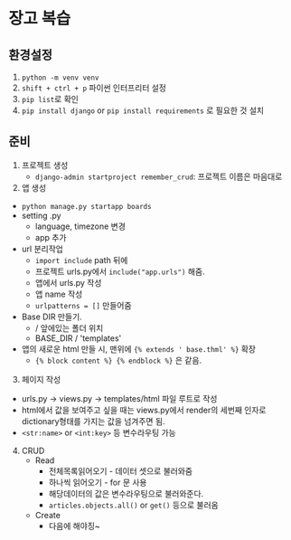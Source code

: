# 장고 복습

## 환경설정

1. `python -m venv venv`
2. `shift + ctrl + p` 파이썬 인터프리터 설정
3. `pip list`로 확인
4. `pip install django` or `pip install requirements` 로 필요한 것 설치



## 준비

1. 프로젝트 생성
   * `django-admin startproject remember_crud`: 프로젝트 이름은 마음대로
2.  앱 생성
   * `python manage.py startapp boards`
   * setting .py
     * language, timezone 변경
     * app 추가
   * url 분리작업
     * `import include` path 뒤에
     * 프로젝트 urls.py에서 `include("app.urls")` 해줌. 
     * 앱에서 urls.py 작성
     * 앱 name 작성
     * `urlpatterns = []` 만들어줌
   * Base DIR 만들기.
     * / 앞에있는 폴더 위치 
     * BASE_DIR / 'templates'
   * 앱의 새로운 html 만들 시, 맨위에 `{% extends ' base.thml' %}` 확장
     * `{% block content %} {% endblock %}` 은 같음.
3.  페이지 작성
   * urls.py -> views.py -> templates/html 파일 루트로 작성
   * html에서 값을 보여주고 싶을 때는 views.py에서 render의 세번째 인자로 dictionary형태를 가지는 값을 넘겨주면 됨.
   * `<str:name>` or `<int:key>` 등 변수라우팅 가능

4. CRUD
   * Read
     * 전체목록읽어오기 - 데이터 셋으로 불러와줌
     * 하나씩 읽어오기 - for 문 사용
     * 해당데이터의 값은 변수라우팅으로 불러와준다.
     * `articles.objects.all()` or `get()` 등으로 불러옴
   * Create
     * 다음에 해야징~